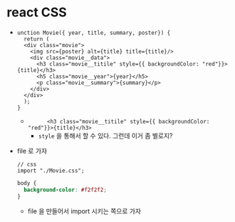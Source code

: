 # react CSS



- ```react
  unction Movie({ year, title, summary, poster}) {
    return (
    <div class="movie">
      <img src={poster} alt={title} title={title}/>
      <div class="movie__data">
        <h3 class="movie__titile" style={{ backgroundColor: "red"}}>{title}</h3>
        <h5 class="movie__year">{year}</h5>
        <p class="movie__summary">{summary}</p>
      </div>
    </div>
    );
  }
  
  ```

  - `      <h3 class="movie__titile" style={{ backgroundColor: "red"}}>{title}</h3>`
    - `style` 을 통해서 할 수 있다.
      그런데 이거 좀 별로지?

- file 로 가자

  ```react
  // css
  import "./Movie.css";
  ```

  ```css
  body {
    background-color: #f2f2f2;
  }
  ```

  - file 을 만들어서 import 시키는 쪽으로 가자

